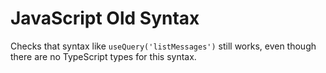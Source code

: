 # JavaScript Old Syntax

Checks that syntax like `useQuery('listMessages')` still works, even though
there are no TypeScript types for this syntax.

